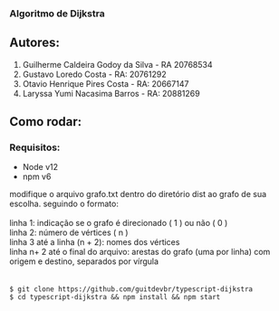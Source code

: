 ### Algoritmo de Dijkstra

## Autores:

  <ol>
    <li>Guilherme Caldeira Godoy da Silva - RA 20768534</li>
    <li>Gustavo Loredo Costa - RA: 20761292</li>
    <li>Otavio Henrique Pires Costa - RA: 20667147</li>
    <li>Laryssa Yumi Nacasima Barros - RA: 20881269</li>
  </ol>

## Como rodar:
### Requisitos:
  <ul>
    <li>Node v12</li>
    <li>npm v6</li>
  </ul>
<bold>
  modifique o arquivo grafo.txt dentro do diretório dist ao grafo de sua escolha. seguindo o formato:
</bold>
<br/>
<br/>
<span>
  linha 1: indicação se o grafo é direcionado ( 1 ) ou não ( 0 )
</span>
</br>
<span>
  linha 2: número de vértices ( n )
</span>
<br/>
<span>
  linha 3 até a linha (n + 2): nomes dos vértices
</span>
<br/>
<span>
  linha n+ 2 até o final do arquivo: arestas do grafo (uma por linha) com origem e destino, separados por vírgula
<span>
<br/>
<br/>
<br/>
  <code>$ git clone https://github.com/guitdevbr/typescript-dijkstra</code>
<br/>
  <code>$ cd typescript-dijkstra && npm install && npm start</code>
<br/>
